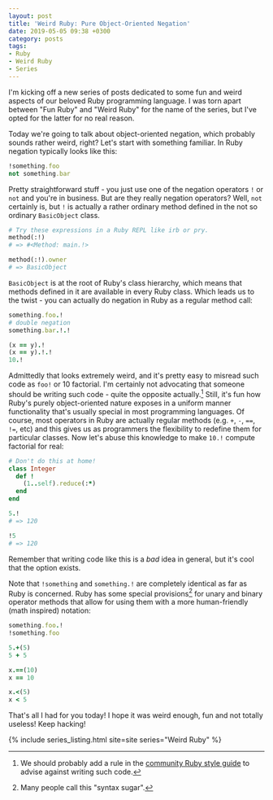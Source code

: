 ```yaml
---
layout: post
title: 'Weird Ruby: Pure Object-Oriented Negation'
date: 2019-05-05 09:38 +0300
category: posts
tags:
- Ruby
- Weird Ruby
- Series
---
```


I'm kicking off a new series of posts dedicated to some fun and weird
aspects of our beloved Ruby programming language. I was torn apart between
"Fun Ruby" and "Weird Ruby" for the name of the series, but I've opted for the
latter for no real reason.

Today we're going to talk about object-oriented negation, which
probably sounds rather weird, right? Let's start with something
familiar. In Ruby negation typically looks like this:

``` ruby
!something.foo
not something.bar
```

Pretty straightforward stuff - you just use one of the negation
operators `!` or `not` and you're in business. But are they really
negation operators? Well, `not` certainly is, but `!` is actually a
rather ordinary method defined in the not so ordinary `BasicObject`
class.

``` ruby
# Try these expressions in a Ruby REPL like irb or pry.
method(:!)
# => #<Method: main.!>

method(:!).owner
# => BasicObject
```

`BasicObject` is at the root of Ruby's class hierarchy, which means
that methods defined in it are available in every Ruby class. Which
leads us to the twist - you can actually do negation in Ruby as a
regular method call:

``` ruby
something.foo.!
# double negation
something.bar.!.!

(x == y).!
(x == y).!.!
10.!
```

Admittedly that looks extremely weird, and it's pretty easy to misread
such code as `foo!` or 10 factorial.  I'm certainly not advocating
that someone should be writing such code - quite the opposite
actually.[^1] Still, it's fun how Ruby's purely object-oriented nature
exposes in a uniform manner functionality that's usually special in
most programming languages. Of course, most operators in Ruby are
actually regular methods (e.g. `+`, `-`, `==`, `!=`, etc) and this
gives us as programmers the flexibility to redefine them for
particular classes. Now let's abuse this knowledge to make `10.!`
compute factorial for real:

``` ruby
# Don't do this at home!
class Integer
  def !
    (1..self).reduce(:*)
  end
end

5.!
# => 120

!5
# => 120
```

Remember that writing code like this is a *bad* idea in general, but
it's cool that the option exists.

Note that `!something` and `something.!` are completely identical as
far as Ruby is concerned. Ruby has some special provisions[^2] for unary
and binary operator methods that allow for using them with a more
human-friendly (math inspired) notation:

``` ruby
something.foo.!
!something.foo

5.+(5)
5 + 5

x.==(10)
x == 10

x.<(5)
x < 5
```

That's all I had for you today! I hope it was weird enough, fun and
not totally useless! Keep hacking!

[^1]: We should probably add a rule in the [community Ruby style
    guide](https://github.com/rubocop-hq/ruby-style-guide) to advise
    against writing such code.

[^2]: Many people call this "syntax sugar".

{% include series_listing.html site=site series="Weird Ruby" %}
